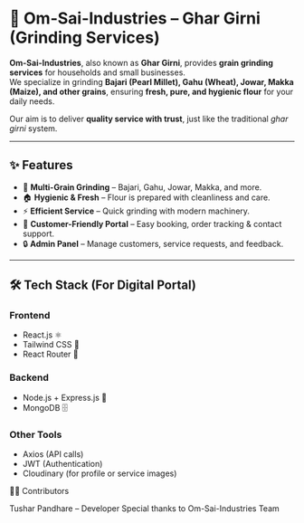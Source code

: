 # 🌾 Om-Sai-Industries – Ghar Girni (Grinding Services)

**Om-Sai-Industries**, also known as **Ghar Girni**, provides **grain grinding services** for households and small businesses.  
We specialize in grinding **Bajari (Pearl Millet), Gahu (Wheat), Jowar, Makka (Maize), and other grains**, ensuring **fresh, pure, and hygienic flour** for your daily needs.  

Our aim is to deliver **quality service with trust**, just like the traditional *ghar girni* system.  

---

## ✨ Features

- 🌾 **Multi-Grain Grinding** – Bajari, Gahu, Jowar, Makka, and more.  
- 🏠 **Hygienic & Fresh** – Flour is prepared with cleanliness and care.  
- ⚡ **Efficient Service** – Quick grinding with modern machinery.  
- 📱 **Customer-Friendly Portal** – Easy booking, order tracking & contact support.  
- 🔒 **Admin Panel** – Manage customers, service requests, and feedback.  

---

## 🛠️ Tech Stack (For Digital Portal)

### **Frontend**
- React.js ⚛️  
- Tailwind CSS 🎨  
- React Router 🚦  

### **Backend**
- Node.js + Express.js 🚀  
- MongoDB 🗄️ 

### **Other Tools**
- Axios (API calls)  
- JWT (Authentication)  
- Cloudinary (for profile or service images)  


👨‍💻 Contributors

Tushar Pandhare – Developer
Special thanks to Om-Sai-Industries Team
